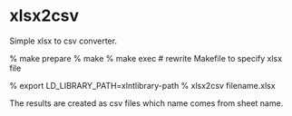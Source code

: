# xlsx2csv


Simple xlsx to csv converter.

% make prepare
% make
% make exec   # rewrite Makefile to specify xlsx file

% export LD_LIBRARY_PATH=xlntlibrary-path
% xlsx2csv filename.xlsx

The results are created as csv files which name comes from sheet name.

